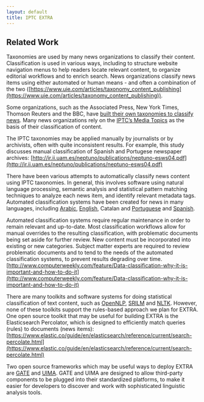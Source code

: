 ```yaml
---
layout: default
title: IPTC EXTRA
---
```

## Related Work

Taxonomies are used by many news organizations to classify their content. Classification is used in various ways, including to structure website navigation menus to help readers locate relevant content, to organize editorial workflows and to enrich search. News organizations classify news items using either automated or human means - and often a combination of the two ([https://www.uie.com/articles/taxonomy_content_publishing](https://www.uie.com/articles/taxonomy_content_publishing)).

Some organizations, such as the Associated Press, New York Times, Thomson Reuters and the BBC, have [built their own taxonomies to classify news](http://www.poynter.org/news/media-innovation/222187/how-taxonomies-help-news-organizations-understand-and-categorize-their-content). Many news organizations rely on the [IPTC’s Media Topics](https://iptc.org/standards/media-topics) as the basis of their classification of content.

The IPTC taxonomies may be applied manually by journalists or by archivists, often with quite inconsistent results. For example, this study discusses manual classification of Spanish and Portugese newspaper archives: [http://ir.ii.uam.es/neptuno/publications/neptuno-esws04.pdf](http://ir.ii.uam.es/neptuno/publications/neptuno-esws04.pdf)

There have been various attempts to automatically classify news content using IPTC taxonomies. In general, this involves software using natural language processing, semantic analysis and statistical pattern matching techniques to analyze each news item, and identify relevant metadata tags. Automated classification systems have been created for news in many languages, including [Arabic](https://vtechworks.lib.vt.edu/bitstream/handle/10919/51269/KananFoxArabicTextClassification.pdf), [English](http://nlp.lsi.upc.edu/papers/montoyo01.pdf), Catalan and [Portuguese](http://www.dfki.uni-kl.de/~bernardi/News/publication-download/SWCASE_NEWS.pdf) and [Spanish](http://link.springer.com/chapter/10.1007/978-3-540-74628-7_16#page-1).

Automated classification systems require regular maintenance in order to remain relevant and up-to-date. Most classification workflows allow for manual overrides to the resulting classification, with problematic documents being set aside for further review. New content must be incorporated into existing or new categories. Subject matter experts are required to review problematic documents and to tend to the needs of the automated classification systems, to prevent results degrading over time. [http://www.computerweekly.com/feature/Data-classification-why-it-is-important-and-how-to-do-it](http://www.computerweekly.com/feature/Data-classification-why-it-is-important-and-how-to-do-it)

There are many toolkits and software systems for doing statistical classification of text content, such as [OpenNLP](http://opennlp.apache.org), [SRILM](http://www.speech.sri.com/projects/srilm) and [NLTK](http://www.nltk.org). However, none of these toolkits support the rules-based approach we plan for EXTRA. One open source toolkit that may be useful for building EXTRA is the Elasticsearch Percolator, which is designed to efficiently match queries (rules) to documents (news items): [https://www.elastic.co/guide/en/elasticsearch/reference/current/search-percolate.html](https://www.elastic.co/guide/en/elasticsearch/reference/current/search-percolate.html)

Two open source frameworks which may be useful ways to deploy EXTRA are [GATE](https://gate.ac.uk) and [UIMA](https://uima.apache.org). GATE and UIMA are designed to allow third-party components to be plugged into their standardized platforms, to make it easier for developers to discover and work with sophisticated linguistic analysis tools.
